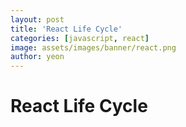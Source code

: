 ```yaml
---
layout: post
title: 'React Life Cycle'
categories: [javascript, react]
image: assets/images/banner/react.png
author: yeon
---
```


# React Life Cycle
